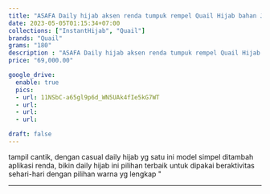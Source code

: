 ```yaml
---
title: "ASAFA Daily hijab aksen renda tumpuk rempel Quail Hijab bahan Jersey"
date: 2023-05-05T01:15:34+07:00
collections: ["InstantHijab", "Quail"]
brands: "Quail"
grams: "180"
description : "ASAFA Daily hijab aksen renda tumpuk rempel Quail Hijab bahan Jersey"
price: "69,000.00"

google_drive:
  enable: true
  pics:
  - url: 11NSbC-a65gl9p6d_WN5UAk4fIe5kG7WT
  - url: 
  - url: 
  - url: 

draft: false
---
```


tampil cantik, dengan casual daily hijab yg satu ini
model simpel ditambah  aplikasi renda, bikin daily hijab ini pilihan terbaik untuk dipakai beraktivitas sehari-hari 
dengan pilihan warna yg lengkap "

------    
 
